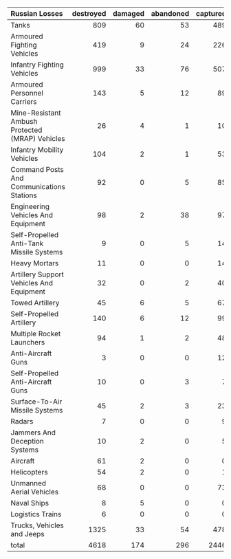 | Russian Losses                                   |   destroyed |   damaged |   abandoned |   captured |   total |
|:-------------------------------------------------|------------:|----------:|------------:|-----------:|--------:|
| Tanks                                            |         809 |        60 |          53 |        489 |    1411 |
| Armoured Fighting Vehicles                       |         419 |         9 |          24 |        226 |     678 |
| Infantry Fighting Vehicles                       |         999 |        33 |          76 |        507 |    1615 |
| Armoured Personnel Carriers                      |         143 |         5 |          12 |         89 |     249 |
| Mine-Resistant Ambush Protected  (MRAP) Vehicles |          26 |         4 |           1 |         10 |      41 |
| Infantry Mobility Vehicles                       |         104 |         2 |           1 |         53 |     160 |
| Command Posts And Communications Stations        |          92 |         0 |           5 |         85 |     182 |
| Engineering Vehicles And Equipment               |          98 |         2 |          38 |         97 |     235 |
| Self-Propelled Anti-Tank Missile Systems         |           9 |         0 |           5 |         14 |      28 |
| Heavy Mortars                                    |          11 |         0 |           0 |         14 |      25 |
| Artillery Support Vehicles And Equipment         |          32 |         0 |           2 |         40 |      74 |
| Towed Artillery                                  |          45 |         6 |           5 |         67 |     123 |
| Self-Propelled Artillery                         |         140 |         6 |          12 |         99 |     257 |
| Multiple Rocket Launchers                        |          94 |         1 |           2 |         48 |     145 |
| Anti-Aircraft Guns                               |           3 |         0 |           0 |         12 |      15 |
| Self-Propelled Anti-Aircraft Guns                |          10 |         0 |           3 |          7 |      20 |
| Surface-To-Air Missile Systems                   |          45 |         2 |           3 |         23 |      73 |
| Radars                                           |           7 |         0 |           0 |          9 |      16 |
| Jammers And Deception Systems                    |          10 |         2 |           0 |          5 |      17 |
| Aircraft                                         |          61 |         2 |           0 |          0 |      63 |
| Helicopters                                      |          54 |         2 |           0 |          1 |      57 |
| Unmanned Aerial Vehicles                         |          68 |         0 |           0 |         73 |     141 |
| Naval Ships                                      |           8 |         5 |           0 |          0 |      13 |
| Logistics Trains                                 |           6 |         0 |           0 |          0 |       6 |
| Trucks, Vehicles and Jeeps                       |        1325 |        33 |          54 |        478 |    1890 |
| total                                            |        4618 |       174 |         296 |       2446 |    7534 |